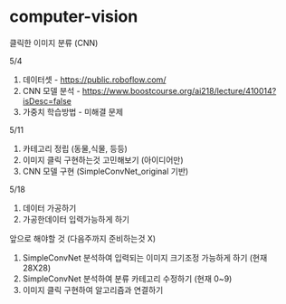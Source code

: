# computer-vision

클릭한 이미지 분류 (CNN)

5/4
1. 데이터셋 - https://public.roboflow.com/
2. CNN 모델 분석 - https://www.boostcourse.org/ai218/lecture/410014?isDesc=false
3. 가중치 학습방법 - 미해결 문제


5/11
1. 카테고리 정립 (동물,식물, 등등)
2. 이미지 클릭 구현하는것 고민해보기 (아이디어만)
3. CNN 모델 구현 (SimpleConvNet_original 기반)


5/18
1. 데이터 가공하기
2. 가공한데이터 입력가능하게 하기



앞으로 해야할 것 (다음주까지 준비하는것 X)
1. SimpleConvNet 분석하여 입력되는 이미지 크기조정 가능하게 하기 (현재 28X28)
2. SimpleConvNet 분석하여 분류 카테고리 수정하기 (현재 0~9)
3. 이미지 클릭 구현하여 알고리즘과 연결하기
